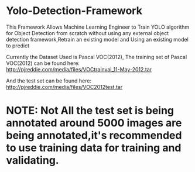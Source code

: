 # Yolo-Detection-Framework
This Framework Allows Machine Learning Engineer to Train YOLO algorithm for Object Detection from scratch without using any external object detection framework,Retrain an existing model and Using an existing model to predict

Currently the Dataset Used is Pascal VOC(2012), The training set of Pascal VOC(2012) can be  found here:
http://pjreddie.com/media/files/VOCtrainval_11-May-2012.tar 

And the test set can be found here:
http://pjreddie.com/media/files/VOC2012test.tar

# NOTE: Not All the test set is being annotated around 5000 images are being annotated,it's recommended to use training data for training and validating.

